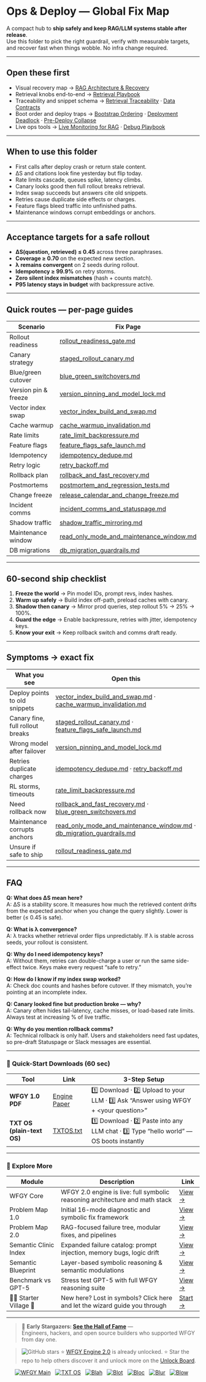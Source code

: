 # Ops & Deploy — Global Fix Map

A compact hub to **ship safely and keep RAG/LLM systems stable after release**.  
Use this folder to pick the right guardrail, verify with measurable targets, and recover fast when things wobble. No infra change required.

---

## Open these first
- Visual recovery map → [RAG Architecture & Recovery](../../rag-architecture-and-recovery.md)  
- Retrieval knobs end-to-end → [Retrieval Playbook](../../retrieval-playbook.md)  
- Traceability and snippet schema → [Retrieval Traceability](../../retrieval-traceability.md) · [Data Contracts](../../data-contracts.md)  
- Boot order and deploy traps → [Bootstrap Ordering](../../bootstrap-ordering.md) · [Deployment Deadlock](../../deployment-deadlock.md) · [Pre-Deploy Collapse](../../predeploy-collapse.md)  
- Live ops tools → [Live Monitoring for RAG](../../ops/live_monitoring_rag.md) · [Debug Playbook](../../ops/debug_playbook.md)  

---

## When to use this folder
- First calls after deploy crash or return stale content.  
- ΔS and citations look fine yesterday but flip today.  
- Rate limits cascade, queues spike, latency climbs.  
- Canary looks good then full rollout breaks retrieval.  
- Index swap succeeds but answers cite old snippets.  
- Retries cause duplicate side effects or charges.  
- Feature flags bleed traffic into unfinished paths.  
- Maintenance windows corrupt embeddings or anchors.  

---

## Acceptance targets for a safe rollout
- **ΔS(question, retrieved) ≤ 0.45** across three paraphrases.  
- **Coverage ≥ 0.70** on the expected new section.  
- **λ remains convergent** on 2 seeds during rollout.  
- **Idempotency ≥ 99.9%** on retry storms.  
- **Zero silent index mismatches** (hash + counts match).  
- **P95 latency stays in budget** with backpressure active.  

---

## Quick routes — per-page guides

| Scenario | Fix Page |
|----------|----------|
| Rollout readiness | [rollout_readiness_gate.md](./rollout_readiness_gate.md) |
| Canary strategy | [staged_rollout_canary.md](./staged_rollout_canary.md) |
| Blue/green cutover | [blue_green_switchovers.md](./blue_green_switchovers.md) |
| Version pin & freeze | [version_pinning_and_model_lock.md](./version_pinning_and_model_lock.md) |
| Vector index swap | [vector_index_build_and_swap.md](./vector_index_build_and_swap.md) |
| Cache warmup | [cache_warmup_invalidation.md](./cache_warmup_invalidation.md) |
| Rate limits | [rate_limit_backpressure.md](./rate_limit_backpressure.md) |
| Feature flags | [feature_flags_safe_launch.md](./feature_flags_safe_launch.md) |
| Idempotency | [idempotency_dedupe.md](./idempotency_dedupe.md) |
| Retry logic | [retry_backoff.md](./retry_backoff.md) |
| Rollback plan | [rollback_and_fast_recovery.md](./rollback_and_fast_recovery.md) |
| Postmortems | [postmortem_and_regression_tests.md](./postmortem_and_regression_tests.md) |
| Change freeze | [release_calendar_and_change_freeze.md](./release_calendar_and_change_freeze.md) |
| Incident comms | [incident_comms_and_statuspage.md](./incident_comms_and_statuspage.md) |
| Shadow traffic | [shadow_traffic_mirroring.md](./shadow_traffic_mirroring.md) |
| Maintenance window | [read_only_mode_and_maintenance_window.md](./read_only_mode_and_maintenance_window.md) |
| DB migrations | [db_migration_guardrails.md](./db_migration_guardrails.md) |

---

## 60-second ship checklist

1. **Freeze the world** → Pin model IDs, prompt revs, index hashes.  
2. **Warm up safely** → Build index off-path, preload caches with canary.  
3. **Shadow then canary** → Mirror prod queries, step rollout 5% → 25% → 100%.  
4. **Guard the edge** → Enable backpressure, retries with jitter, idempotency keys.  
5. **Know your exit** → Keep rollback switch and comms draft ready.  

---

## Symptoms → exact fix

| What you see | Open this |
|--------------|-----------|
| Deploy points to old snippets | [vector_index_build_and_swap.md](./vector_index_build_and_swap.md) · [cache_warmup_invalidation.md](./cache_warmup_invalidation.md) |
| Canary fine, full rollout breaks | [staged_rollout_canary.md](./staged_rollout_canary.md) · [feature_flags_safe_launch.md](./feature_flags_safe_launch.md) |
| Wrong model after failover | [version_pinning_and_model_lock.md](./version_pinning_and_model_lock.md) |
| Retries duplicate charges | [idempotency_dedupe.md](./idempotency_dedupe.md) · [retry_backoff.md](./retry_backoff.md) |
| RL storms, timeouts | [rate_limit_backpressure.md](./rate_limit_backpressure.md) |
| Need rollback now | [rollback_and_fast_recovery.md](./rollback_and_fast_recovery.md) · [blue_green_switchovers.md](./blue_green_switchovers.md) |
| Maintenance corrupts anchors | [read_only_mode_and_maintenance_window.md](./read_only_mode_and_maintenance_window.md) · [db_migration_guardrails.md](./db_migration_guardrails.md) |
| Unsure if safe to ship | [rollout_readiness_gate.md](./rollout_readiness_gate.md) |

---

## FAQ

**Q: What does ΔS mean here?**  
A: ΔS is a stability score. It measures how much the retrieved content drifts from the expected anchor when you change the query slightly. Lower is better (≤ 0.45 is safe).  

**Q: What is λ convergence?**  
A: λ tracks whether retrieval order flips unpredictably. If λ is stable across seeds, your rollout is consistent.  

**Q: Why do I need idempotency keys?**  
A: Without them, retries can double-charge a user or run the same side-effect twice. Keys make every request “safe to retry.”  

**Q: How do I know if my index swap worked?**  
A: Check doc counts and hashes before cutover. If they mismatch, you’re pointing at an incomplete index.  

**Q: Canary looked fine but production broke — why?**  
A: Canary often hides tail-latency, cache misses, or load-based rate limits. Always test at increasing % of live traffic.  

**Q: Why do you mention rollback comms?**  
A: Technical rollback is only half. Users and stakeholders need fast updates, so pre-draft Statuspage or Slack messages are essential.  

---

### 🔗 Quick-Start Downloads (60 sec)

| Tool | Link | 3-Step Setup |
|------|------|--------------|
| **WFGY 1.0 PDF** | [Engine Paper](https://github.com/onestardao/WFGY/blob/main/I_am_not_lizardman/WFGY_All_Principles_Return_to_One_v1.0_PSBigBig_Public.pdf) | 1️⃣ Download · 2️⃣ Upload to your LLM · 3️⃣ Ask “Answer using WFGY + \<your question>” |
| **TXT OS (plain-text OS)** | [TXTOS.txt](https://github.com/onestardao/WFGY/blob/main/OS/TXTOS.txt) | 1️⃣ Download · 2️⃣ Paste into any LLM chat · 3️⃣ Type “hello world” — OS boots instantly |

---

### 🧭 Explore More

| Module                | Description                                              | Link     |
|-----------------------|----------------------------------------------------------|----------|
| WFGY Core             | WFGY 2.0 engine is live: full symbolic reasoning architecture and math stack | [View →](https://github.com/onestardao/WFGY/tree/main/core/README.md) |
| Problem Map 1.0       | Initial 16-mode diagnostic and symbolic fix framework    | [View →](https://github.com/onestardao/WFGY/tree/main/ProblemMap/README.md) |
| Problem Map 2.0       | RAG-focused failure tree, modular fixes, and pipelines   | [View →](https://github.com/onestardao/WFGY/blob/main/ProblemMap/rag-architecture-and-recovery.md) |
| Semantic Clinic Index | Expanded failure catalog: prompt injection, memory bugs, logic drift | [View →](https://github.com/onestardao/WFGY/blob/main/ProblemMap/SemanticClinicIndex.md) |
| Semantic Blueprint    | Layer-based symbolic reasoning & semantic modulations   | [View →](https://github.com/onestardao/WFGY/tree/main/SemanticBlueprint/README.md) |
| Benchmark vs GPT-5    | Stress test GPT-5 with full WFGY reasoning suite         | [View →](https://github.com/onestardao/WFGY/tree/main/benchmarks/benchmark-vs-gpt5/README.md) |
| 🧙‍♂️ Starter Village 🏡 | New here? Lost in symbols? Click here and let the wizard guide you through | [Start →](https://github.com/onestardao/WFGY/blob/main/StarterVillage/README.md) |

---

> 👑 **Early Stargazers: [See the Hall of Fame](https://github.com/onestardao/WFGY/tree/main/stargazers)** —  
> Engineers, hackers, and open source builders who supported WFGY from day one.

> <img src="https://img.shields.io/github/stars/onestardao/WFGY?style=social" alt="GitHub stars"> ⭐ [WFGY Engine 2.0](https://github.com/onestardao/WFGY/blob/main/core/README.md) is already unlocked. ⭐ Star the repo to help others discover it and unlock more on the [Unlock Board](https://github.com/onestardao/WFGY/blob/main/STAR_UNLOCKS.md).

<div align="center">

[![WFGY Main](https://img.shields.io/badge/WFGY-Main-red?style=flat-square)](https://github.com/onestardao/WFGY)
&nbsp;
[![TXT OS](https://img.shields.io/badge/TXT%20OS-Reasoning%20OS-orange?style=flat-square)](https://github.com/onestardao/WFGY/tree/main/OS)
&nbsp;
[![Blah](https://img.shields.io/badge/Blah-Semantic%20Embed-yellow?style=flat-square)](https://github.com/onestardao/WFGY/tree/main/OS/BlahBlahBlah)
&nbsp;
[![Blot](https://img.shields.io/badge/Blot-Persona%20Core-green?style=flat-square)](https://github.com/onestardao/WFGY/tree/main/OS/BlotBlotBlot)
&nbsp;
[![Bloc](https://img.shields.io/badge/Bloc-Reasoning%20Compiler-blue?style=flat-square)](https://github.com/onestardao/WFGY/tree/main/OS/BlocBlocBloc)
&nbsp;
[![Blur](https://img.shields.io/badge/Blur-Text2Image%20Engine-navy?style=flat-square)](https://github.com/onestardao/WFGY/tree/main/OS/BlurBlurBlur)
&nbsp;
[![Blow](https://img.shields.io/badge/Blow-Game%20Logic-purple?style=flat-square)](https://github.com/onestardao/WFGY/tree/main/OS/BlowBlowBlow)
&nbsp;
</div>
